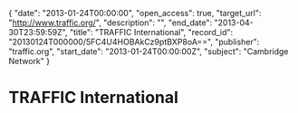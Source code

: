 {
  "date": "2013-01-24T00:00:00", 
  "open_access": true, 
  "target_url": "http://www.traffic.org/", 
  "description": "", 
  "end_date": "2013-04-30T23:59:59Z", 
  "title": "TRAFFIC International", 
  "record_id": "20130124T000000/5FC4U4HOBAkCz9ptBXP8oA==", 
  "publisher": "traffic.org", 
  "start_date": "2013-01-24T00:00:00Z", 
  "subject": "Cambridge Network"
}

# TRAFFIC International


